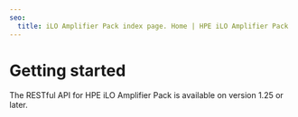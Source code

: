 ```yaml
---
seo:
  title: iLO Amplifier Pack index page. Home | HPE iLO Amplifier Pack
---
```


# Getting started

The RESTful API for HPE iLO Amplifier Pack is available on version 1.25 or later.
